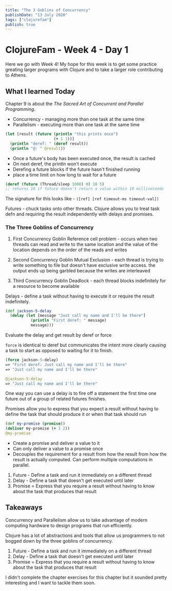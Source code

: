 ```yaml
---
title: "The 3 Goblins of Concurrency"
publishDate: "13 July 2020"
tags: ["clojurefam"]
publish: true
---
```


# ClojureFam - Week 4 - Day 1

Here we go with Week 4! My hope for this week is to get some practice greating larger programs with Clojure and to take a larger role contributing to Athens.

## What I learned Today

Chapter 9 is about the *The Sacred Art of Concurrent and Parallel Programming*.

* Concurrency - managing more than one task at the same time
* Parallelism - executing more than one task at the same time

```clojure
(let [result (future (println "this prints once")
                     (+ 1 1))]
  (println "deref: " (deref result))
  (println "@: " @result))
```

* Once a future's body has been executed once, the result is cached
* On next deref, the println won't execute
* Derefing a future blocks if the future hasn't finished running
* place a time limit on how long to wait for a future

```clojure
(deref (future (Thread/sleep 1000) 0) 10 5) 
;; returns 10 if future doesn't return a value within 10 milliseconds
```

The signature for this looks like - `([ref] [ref timeout-ms timeout-val])`

Futures - chuck tasks onto other threads. Clojure allows you to treat task defn and requiring the result independently with delays and promises.

### The Three Goblins of Concurrency

1. First Concurrency Goblin
Reference cell problem - occurs when two threads can read and write to the same location and the value of the location depends on the order of the reads and writes

2. Second Concurrency Goblin
Mutual Exclusion - each thread is trying to write something to file but doesn't have exclusive write access. the output ends up being garbled because the writes are interleaved

3. Third Concurrency Goblin
Deadlock - each thread blocks indefinitely for a resource to become available

Delays - define a task without having to execute it or require the result indefinitely.

```clojure
(def jackson-5-delay
  (delay (let [message "Just call my name and I'll be there"]
           (println "First deref: " message)
           message)))
```

Evaluate the delay and get result by deref or force

`force` is identical to deref but communicates the intent more clearly causing a task to start as opposed to waiting for it to finish.

```clojure
(force jackson-5-delay)
=> "First deref: Just call my name and I'll be there"
=> "Just call my name and I'll be there"

@jackson-5-delay
=> "Just call my name and I'll be there"
```

One way you can use a delay is to fire off a statement the first time one future out of a group of related futures finishes.

Promises allow you to express that you expect a result without having to define the task that should produce it or when that task should run

```clojure
(def my-promise (promise))
(deliver my-promise (+ 1 2))
@my-promise
```

* Create a promise and deliver a value to it
* Can only deliver a value to a promise once
* Decouples the requirement for a result from how the result from how the result is actually computed. Can perform multiple computations in parallel.

1. Future - Define a task and run it immediately on a different thread
2. Delay - Define a task that doesn't get executed until later
3. Promise = Express that you require a result without having to know about the task that produces that result

## Takeaways

Concurrency and Parallelism allow us to take advantage of modern computing hardware to design programs that run efficiently.

Clojure has a lot of abstractions and tools that allow us programmers to not bogged down by the three goblins of concurrency.

1. Future - Define a task and run it immediately on a different thread
2. Delay - Define a task that doesn't get executed until later
3. Promise = Express that you require a result without having to know about the task that produces that result

I didn't complete the chapter exercises for this chapter but it sounded pretty interesting and I want to tackle them soon.
